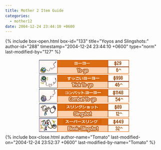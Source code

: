 ```yaml
---
title: Mother 2 Item Guide
categories:
  - mother12
date: 2004-12-24 23:44:10 +0600
---
```

{% include box-open.html box-id="133" title="Yoyos and Slingshots:" author-id="288" timestamp="2004-12-24 23:44:10 +0600" type="norm" last-modified-by="127" %}
<center><img src="misc.jpg" /></center>
{% include box-close.html author-name="Tomato" last-modified-on="2004-12-24 23:52:37 +0600" last-modified-by-name="Tomato" %}
